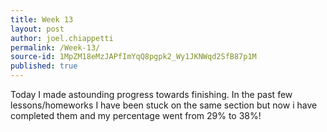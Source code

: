 ```yaml
---
title: Week 13
layout: post
author: joel.chiappetti
permalink: /Week-13/
source-id: 1MpZM18eMzJAPfImYqQ8pgpk2_Wy1JKNWqd2SfB87p1M
published: true
---
```

Today I made astounding progress towards finishing. In the past few lessons/homeworks I have been stuck on the same section but now i have completed them and my percentage went from 29% to 38%!

